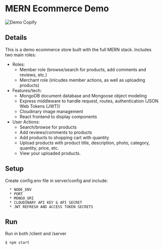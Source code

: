 # MERN Ecommerce Demo
![Demo Copify](doc/mern.gif)
## Details
This is a demo ecommerce store built with the full MERN stack. Includes two main roles:
* Roles:
  * Member role (browse/search for products, add comments and reviews, etc.)
  * Merchant role (inlcudes member actions, as well as uploading products)
* Features/tech:
  * MongoDB document database and Mongoose object modeling
  * Express middleware to handle request, routes, authentication (JSON Web Tokens (JWT))
  * Cloudinary image management
  * React frontend to display components
* User Actions:
  * Search/browse for products
  * Add reviews/comments to products
  * Add products to shopping cart with quantity
  * Upload products with product title, description, photo, category, quantity, price, etc.
  * View your uploaded products.

## Setup
 Create config.env file in server/config and include:
```
  * NODE_ENV
  * PORT
  * MONGO_URI
  * CLOUDINARY API KEY & API SECRET
  * JWT REFRESH AND ACCESS TOKEN SECRETS
```

## Run
Run in both /client and /server
```
$ npm start
```
